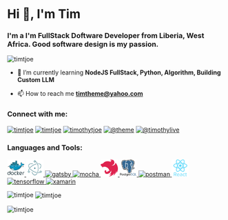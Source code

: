 <h1 align="left">Hi 👋, I'm Tim</h1>
<h3 align="left">I'm a I'm FullStack Doftware Developer from Liberia, West Africa. Good software design is my passion.</h3>

<p align="left"> <img src="https://komarev.com/ghpvc/?username=timtjoe&label=Profile%20views&color=0e75b6&style=flat-square" alt="timtjoe" /> </p>

- 🌱 I’m currently learning **NodeJS FullStack, Python, Algorithm, Building Custom LLM**

- 📫 How to reach me **timtheme@yahoo.com**

<h3 align="left">Connect with me:</h3>
<p align="left">
<a href="https://twitter.com/timtjoe" target="blank"><img align="center" src="https://raw.githubusercontent.com/rahuldkjain/github-profile-readme-generator/master/src/images/icons/Social/twitter.svg" alt="timtjoe" height="30" width="40" /></a>
<a href="https://linkedin.com/in/timtjoe" target="blank"><img align="center" src="https://raw.githubusercontent.com/rahuldkjain/github-profile-readme-generator/master/src/images/icons/Social/linked-in-alt.svg" alt="timtjoe" height="30" width="40" /></a>
<a href="https://fb.com/timothytjoe" target="blank"><img align="center" src="https://raw.githubusercontent.com/rahuldkjain/github-profile-readme-generator/master/src/images/icons/Social/facebook.svg" alt="timothytjoe" height="30" width="40" /></a>
<a href="https://medium.com/@theme" target="blank"><img align="center" src="https://raw.githubusercontent.com/rahuldkjain/github-profile-readme-generator/master/src/images/icons/Social/medium.svg" alt="@theme" height="30" width="40" /></a>
<a href="https://www.youtube.com/c/@timothylive" target="blank"><img align="center" src="https://raw.githubusercontent.com/rahuldkjain/github-profile-readme-generator/master/src/images/icons/Social/youtube.svg" alt="@timothylive" height="30" width="40" /></a>
</p>

<h3 align="left">Languages and Tools:</h3>
<p align="left"> <a href="https://www.docker.com/" target="_blank" rel="noreferrer"> <img src="https://raw.githubusercontent.com/devicons/devicon/master/icons/docker/docker-original-wordmark.svg" alt="docker" width="40" height="40"/> </a> <a href="https://www.electronjs.org" target="_blank" rel="noreferrer"> <img src="https://raw.githubusercontent.com/devicons/devicon/master/icons/electron/electron-original.svg" alt="electron" width="40" height="40"/> </a> <a href="https://www.gatsbyjs.com/" target="_blank" rel="noreferrer"> <img src="https://www.vectorlogo.zone/logos/gatsbyjs/gatsbyjs-icon.svg" alt="gatsby" width="40" height="40"/> </a> <a href="https://mochajs.org" target="_blank" rel="noreferrer"> <img src="https://www.vectorlogo.zone/logos/mochajs/mochajs-icon.svg" alt="mocha" width="40" height="40"/> </a> <a href="https://nestjs.com/" target="_blank" rel="noreferrer"> <img src="https://raw.githubusercontent.com/devicons/devicon/master/icons/nestjs/nestjs-plain.svg" alt="nestjs" width="40" height="40"/> </a> <a href="https://www.postgresql.org" target="_blank" rel="noreferrer"> <img src="https://raw.githubusercontent.com/devicons/devicon/master/icons/postgresql/postgresql-original-wordmark.svg" alt="postgresql" width="40" height="40"/> </a> <a href="https://postman.com" target="_blank" rel="noreferrer"> <img src="https://www.vectorlogo.zone/logos/getpostman/getpostman-icon.svg" alt="postman" width="40" height="40"/> </a> <a href="https://reactjs.org/" target="_blank" rel="noreferrer"> <img src="https://raw.githubusercontent.com/devicons/devicon/master/icons/react/react-original-wordmark.svg" alt="react" width="40" height="40"/> </a> <a href="https://www.tensorflow.org" target="_blank" rel="noreferrer"> <img src="https://www.vectorlogo.zone/logos/tensorflow/tensorflow-icon.svg" alt="tensorflow" width="40" height="40"/> </a> <a href="https://dotnet.microsoft.com/apps/xamarin" target="_blank" rel="noreferrer"> <img src="https://raw.githubusercontent.com/detain/svg-logos/780f25886640cef088af994181646db2f6b1a3f8/svg/xamarin.svg" alt="xamarin" width="40" height="40"/> </a> </p>

<p><img align="left" src="https://github-readme-stats.vercel.app/api/top-langs?username=timtjoe&show_icons=true&locale=en&layout=compact" alt="timtjoe" /></p>

<p>&nbsp;<img align="center" src="https://github-readme-stats.vercel.app/api?username=timtjoe&show_icons=true&locale=en" alt="timtjoe" /></p>

<p><img align="center" src="https://github-readme-streak-stats.herokuapp.com/?user=timtjoe&" alt="timtjoe" /></p>
